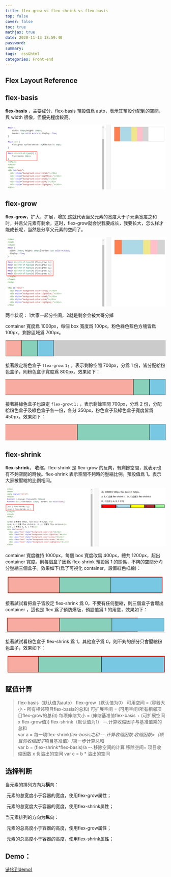 ```yaml
---
title: flex-grow vs flex-shrink vs flex-basis
top: false
cover: false
toc: true
mathjax: true
date: 2020-11-13 18:59:40
password:
summary:
tags:  css&html
categories: Front-end
---
```


## Flex Layout Reference

##  flex-basis 

 **flex-basis**  ，主要成分，flex-basis 預設值爲 auto，表示其預設分配到的空間，與 width 很像，但優先程度較高。

![](flex-grow-vs-flex-shrink-vs-flex-basis/1605267508063.png)

## flex-grow

**flex-grow**，扩大，扩展，增加,这就代表当父元素的宽度大于子元素宽度之和时，并且父元素有剩余，这时，flex-grow就会说我要成长，我要长大，怎么样才能成长呢，当然是分享父元素的空间了。

![](flex-grow-vs-flex-shrink-vs-flex-basis/1605267618433.png)

两个状况： 1大家一起分空间，2就是剩余会被大哥分掉

container 寬度爲 1000px，每個 box 寬度爲 100px。粉色綠色藍色方塊皆爲 100px，剩餘區域爲 700px。

![](flex-grow-vs-flex-shrink-vs-flex-basis/1605774181775.png)

接著設定粉色盒子 `flex-grow:1;` ，表示剩餘空間 700px，分爲 1 份，皆分配給粉色盒子，則粉色盒子寬度爲 800px。效果如下：

![](flex-grow-vs-flex-shrink-vs-flex-basis/1605774210372.png)

接著將綠色盒子也設定 `flex-grow:1;` ，表示剩餘空間 700px，分爲 2 份，分配給粉色盒子及綠色盒子各一份，各分 350px，粉色盒子及綠色盒子寬度皆爲 450px。效果如下：

![](flex-grow-vs-flex-shrink-vs-flex-basis/1605774235983.png)

##  flex-shrink

**flex-shrink**， 收缩，flex-shrink 是 flex-grow 的反向，有剩餘空間，就表示也有不夠空間的時候。flex-shrink 表示空間不夠時的壓縮比例。預設值爲 1。表示大家被壓縮的比例相同。

![](flex-grow-vs-flex-shrink-vs-flex-basis/1605267974102.png)

container 寬度維持 1000px，每個 box 寬度改爲 400px，總共 1200px，超出 container 寬度。則每個盒子因爲 flex-shrink 預設爲 1 的關係，不夠的空間分均分壓縮三個盒子。效果如下(爲了可視化 container，設置紅色框線)：

![](flex-grow-vs-flex-shrink-vs-flex-basis/1605774424023.png)

接著試試看把盒子皆設定 flex-shrink 爲 0，不要有任何壓縮，則三個盒子會爆出 container ，這也是 flex 爲了預防爆版，預設值爲 1 的用意，效果如下：

![](flex-grow-vs-flex-shrink-vs-flex-basis/1605774443655.png)

接著試試看粉色盒子 flex-shrink 爲 1，其他盒子爲 0，則不夠的部分只會壓縮粉色盒子，效果如下：

![](flex-grow-vs-flex-shrink-vs-flex-basis/1605774467911.png)



## 赋值计算

> flex-basis（默认值为auto）
> flex-grow（默认值为0）
> 	可用空间 = (容器大小 - 所有相邻项目flex-basis的总和)
> 	可扩展空间 = (可用空间/所有相邻项目flex-grow的总和)
> 	每项伸缩大小 = (伸缩基准值flex-basis + (可扩展空间 x flex-grow值))
> flex-shrink（默认值为1）
> 	--.计算收缩因子与基准值乘的总和  
> 	  var a = 每一项flex-shrink*flex-basis之和
> 	 --.计算收缩因数
> 	  收缩因数=（项目的收缩因子*项目基准值）/第一步计算总和   
> 	   var b =  (flex-shrink*flex-basis)/a
> 	 --.移除空间的计算
> 	   移除空间= 项目收缩因数 x 负溢出的空间 
> 	    var c =  b * 溢出的空间    

## 选择判断

当元素的排列方向为**横**向：

​	元素的总宽度小于容器的宽度，使用flex-grow属性；

​	元素的总宽度大于容器的宽度，使用flex-shrink属性；

当元素排列的方向为**纵**向：

​	元素的总高度小于容器的高度，使用flex-grow属性；

​	元素的总高度小于容器的高度，使用flex-shrink属性；

## Demo：

<a href="/demo/quiz/html/flex.html">链接到demo1</a>